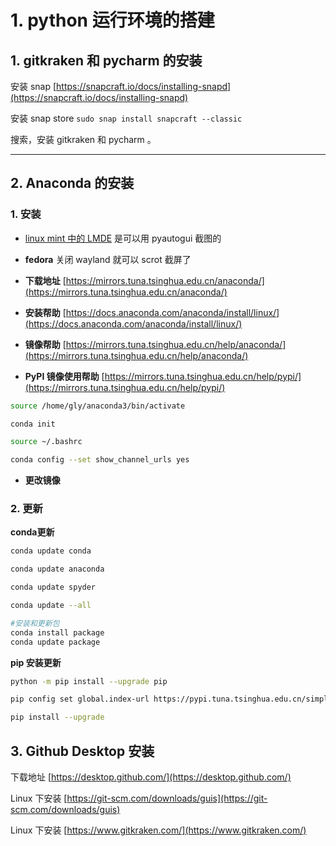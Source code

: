 # 1. python 运行环境的搭建

## 1. **gitkraken 和 pycharm 的安装**
安装 snap [https://snapcraft.io/docs/installing-snapd](https://snapcraft.io/docs/installing-snapd)

安装 snap store `sudo snap install snapcraft --classic`

搜索，安装 gitkraken 和 pycharm 。

---
## 2. **Anaconda 的安装**

### 1. 安装

* [linux mint 中的 LMDE](https://www.linuxmint.com/download_lmde.php) 是可以用 pyautogui 截图的

* **fedora** 关闭 wayland 就可以 scrot 截屏了

* **下载地址** [https://mirrors.tuna.tsinghua.edu.cn/anaconda/](https://mirrors.tuna.tsinghua.edu.cn/anaconda/)
* **安装帮助** [https://docs.anaconda.com/anaconda/install/linux/](https://docs.anaconda.com/anaconda/install/linux/)
* **镜像帮助** [https://mirrors.tuna.tsinghua.edu.cn/help/anaconda/](https://mirrors.tuna.tsinghua.edu.cn/help/anaconda/)
* **PyPI 镜像使用帮助** [https://mirrors.tuna.tsinghua.edu.cn/help/pypi/](https://mirrors.tuna.tsinghua.edu.cn/help/pypi/)

```bash
source /home/gly/anaconda3/bin/activate
```
```bash
conda init
```
```bash
source ~/.bashrc
```
```bash
conda config --set show_channel_urls yes
```
* **更改镜像**



### 2. 更新
**conda更新**

```bash
conda update conda
```

```bash
conda update anaconda 
```

```bash
conda update spyder 
```

```bash
conda update --all
```

```bash
#安装和更新包
conda install package
conda update package
```



**pip 安装更新**

```bash
python -m pip install --upgrade pip
```

```bash
pip config set global.index-url https://pypi.tuna.tsinghua.edu.cn/simple
```

```bash
pip install --upgrade
```

## 3. Github Desktop 安装

下载地址 [https://desktop.github.com/](https://desktop.github.com/)

Linux 下安装 [https://git-scm.com/downloads/guis](https://git-scm.com/downloads/guis)

Linux 下安装 [https://www.gitkraken.com/](https://www.gitkraken.com/)


